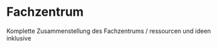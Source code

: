Fachzentrum
===========

Komplette Zusammenstellung des Fachzentrums / ressourcen und ideen inklusive

